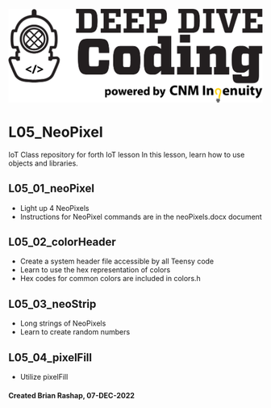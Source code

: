 ![DeepDive Image](/images/dd.jpg)

# L05_NeoPixel

IoT Class repository for forth IoT lesson
In this lesson, learn how to use objects and libraries. 

## L05_01_neoPixel

* Light up 4 NeoPixels 
* Instructions for NeoPixel commands are in the neoPixels.docx document

## L05_02_colorHeader

* Create a system header file accessible by all Teensy code
* Learn to use the hex representation of colors
* Hex codes for common colors are included in colors.h

## L05_03_neoStrip

* Long strings of NeoPixels
* Learn to create random numbers

## L05_04_pixelFill

* Utilize pixelFill

#### Created Brian Rashap, 07-DEC-2022
